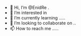 - 👋 Hi, I’m @EnidRe .
- 👀 I’m interested in 
- 🌱 I’m currently learning .....
- 💞️ I’m looking to collaborate on ..
- 📫 How to reach me .....

<!---
EnidRe/EnidRe is a ✨ special ✨ repository because its `README.md` (this file) appears on your GitHub profile.
You can click the Preview link to take a look at your changes.
--->
